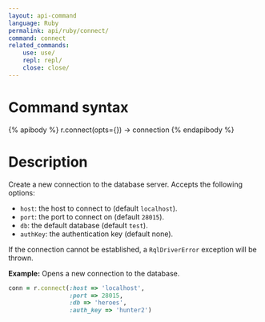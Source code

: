 ```yaml
---
layout: api-command
language: Ruby
permalink: api/ruby/connect/
command: connect
related_commands:
    use: use/
    repl: repl/
    close: close/
---
```



# Command syntax #

{% apibody %}
r.connect(opts={}) &rarr; connection
{% endapibody %}

# Description #

Create a new connection to the database server.  Accepts the following
options:

- `host`: the host to connect to (default `localhost`).
- `port`: the port to connect on (default `28015`).
- `db`: the default database (default `test`).
- `authKey`: the authentication key (default none).

If the connection cannot be established, a `RqlDriverError` exception
will be thrown.

__Example:__ Opens a new connection to the database.

```rb
conn = r.connect(:host => 'localhost',
                 :port => 28015,
                 :db => 'heroes',
                 :auth_key => 'hunter2')
```
